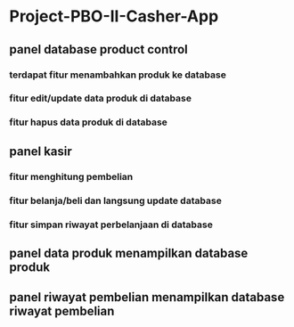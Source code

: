 # Project-PBO-II-Casher-App

## panel database product control
### terdapat fitur menambahkan produk ke database
### fitur edit/update data produk di database
### fitur hapus data produk di database

## panel kasir
### fitur menghitung pembelian
### fitur belanja/beli dan langsung update database
### fitur simpan riwayat perbelanjaan di database

## panel data produk menampilkan database produk

## panel riwayat pembelian menampilkan database riwayat pembelian
